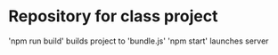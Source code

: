 # Repository for class project
'npm run build' builds project to 'bundle.js'
'npm start' launches server
